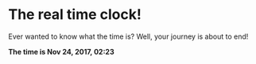 # The real time clock!

Ever wanted to know what the time is? Well, your journey is about to end!

**The time is Nov 24, 2017, 02:23**